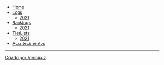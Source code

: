 - [Home](/)
- [Logs]()
    - [2021](logs/2021.md)
- [Rankings]()
    - [2021](contributions/2021.md)
- [TierLists]()
    - [2021](TierLists/2021.md)
- [Acontecimentos](acontecimentos.md)

---

[Criado por Viniciuuz](https://github.com/Viniciuuz)
